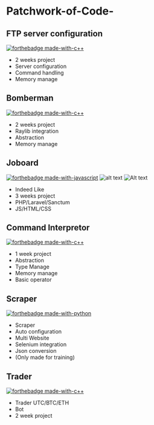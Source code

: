 # Patchwork-of-Code-

## FTP server configuration 
[![forthebadge made-with-c++](https://forthebadge.com/images/badges/made-with-c.svg)](http://manpagesfr.free.fr)
- 2 weeks project
- Server configuration
- Command handling
- Memory manage

## Bomberman 
[![forthebadge made-with-c++](https://forthebadge.com/images/badges/made-with-c-plus-plus.svg)](https://en.cppreference.com/w/)
- 2 weeks project
- Raylib integration
- Abstraction
- Memory manage

## Joboard
[![forthebadge made-with-javascript](https://forthebadge.com/images/badges/made-with-javascript.svg)](https://developer.mozilla.org/fr/docs/Web/JavaScript) 
![alt text](https://github.com/Umbrachorum/Patchwork-of-Code-/tree/main/logo/made-with-laravel.svg)
![Alt text](../logo/made-with-laravel.svg)
- Indeed Like
- 3 weeks project
- PHP/Laravel/Sanctum
- JS/HTML/CSS

## Command Interpretor
[![forthebadge made-with-c++](https://forthebadge.com/images/badges/made-with-c-plus-plus.svg)](https://en.cppreference.com/w/)
- 1 week project
- Abstraction
- Type Manage
- Memory manage
- Basic operator

## Scraper 
[![forthebadge made-with-python](https://forthebadge.com/images/badges/made-with-python.svg)](https://docs.python.org/3/)
- Scraper 
- Auto configuration
- Multi Website
- Selenium integration
- Json conversion
- (Only made for training)

## Trader
[![forthebadge made-with-c++](https://forthebadge.com/images/badges/made-with-c-plus-plus.svg)](https://en.cppreference.com/w/)
- Trader UTC/BTC/ETH
- Bot
- 2 week project
